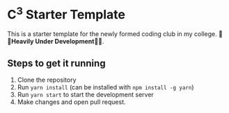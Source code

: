 # C<sup>3</sup> Starter Template

This is a starter template for the newly formed coding club in my college. 🚫🚫**Heavily Under Development**🚫🚫.

## Steps to get it running

1. Clone the repository
2. Run `yarn install` (can be installed with `npm install -g yarn`)
3. Run `yarn start` to start the development server
4. Make changes and open pull request.

